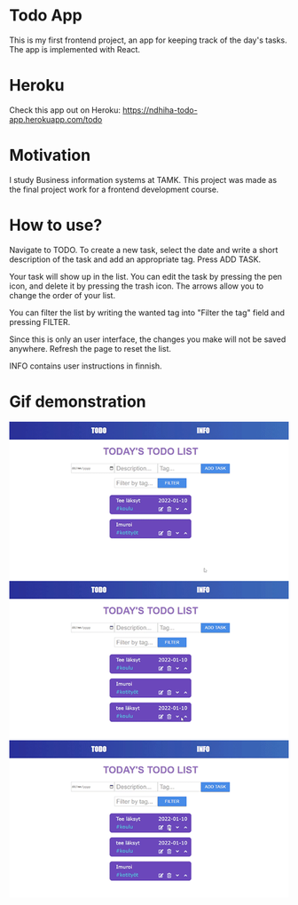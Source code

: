 # Todo App

This is my first frontend project, an app for keeping track of the day's tasks.
The app is implemented with React.

# Heroku
Check this app out on Heroku: https://ndhiha-todo-app.herokuapp.com/todo

# Motivation

I study Business information systems at TAMK.
This project was made as the final project work for a frontend development course.

# How to use?

Navigate to TODO. To create a new task, select the date and write a short description of the task and add an appropriate tag. Press ADD TASK.

Your task will show up in the list. You can edit the task by pressing the pen icon, and delete it by pressing the trash icon. The arrows allow you to change the order of your list.

You can filter the list by writing the wanted tag into "Filter the tag" field and pressing FILTER.

Since this is only an user interface, the changes you make will not be saved anywhere. Refresh the page to reset the list.

INFO contains user instructions in finnish.

# Gif demonstration

![Alt](https://github.com/vitkutin/Todo-app/blob/master/todogif1.gif)
![Alt](https://github.com/vitkutin/Todo-app/blob/master/todogif2.gif)
![Alt](https://github.com/vitkutin/Todo-app/blob/master/todogif3.gif)

